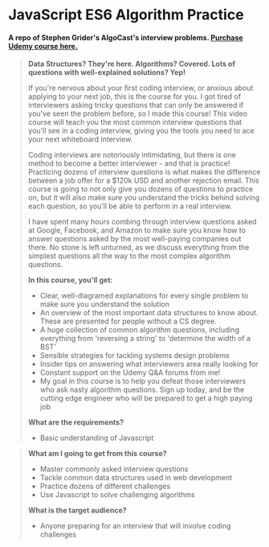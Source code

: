 # JavaScript ES6 Algorithm Practice

#### A repo of Stephen Grider's AlgoCast's interview problems. [Purchase Udemy course here.](https://www.udemy.com/coding-interview-bootcamp-algorithms-and-data-structure)

>**Data Structures? They're here.  Algorithms?  Covered.  Lots of questions with well-explained solutions?  Yep!**
>
>If you're nervous about your first coding interview, or anxious about applying to your next job, this is the course for you.  I got tired of interviewers asking tricky questions that can only be answered if you've seen the problem before, so I made this course!  This video course will teach you the most common interview questions that you'll see in a coding interview, giving you the tools you need to ace your next whiteboard interview.
>
>Coding interviews are notoriously intimidating, but there is one method to become a better interviewer - and that is practice!  Practicing dozens of interview questions is what makes the difference between a job offer for a $120k USD and another rejection email.  This course is going to not only give you dozens of questions to practice on, but it will also make sure you understand the tricks behind solving each question, so you’ll be able to perform in a real interview.
>
>I have spent many hours combing through interview questions asked at Google, Facebook, and Amazon to make sure you know how to answer questions asked by the most well-paying companies out there.  No stone is left unturned, as we discuss everything from the simplest questions all the way to the most complex algorithm questions.
>
>**In this course, you'll get:**
>
>* Clear, well-diagramed explanations for every single problem to make sure you understand the solution
>* An overview of the most important data structures to know about.  These are presented for people without a CS degree.
>* A huge collection of common algorithm questions, including everything from 'reversing a string' to 'determine the width of a BST'
>* Sensible strategies for tackling systems design problems
>* Insider tips on answering what interviewers area really looking for
>* Constant support on the Udemy Q&A forums from me!
>* My goal in this course is to help you defeat those interviewers who ask nasty algorithm questions.  Sign up today, and be the cutting edge engineer who will be prepared to get a high paying job
>
>**What are the requirements?**
>
>* Basic understanding of Javascript

>**What am I going to get from this course?**
>
>* Master commonly asked interview questions
>* Tackle common data structures used in web development
>* Practice dozens of different challenges
>* Use Javascript to solve challenging algorithms
>
>**What is the target audience?**
>
>* Anyone preparing for an interview that will involve coding challenges
